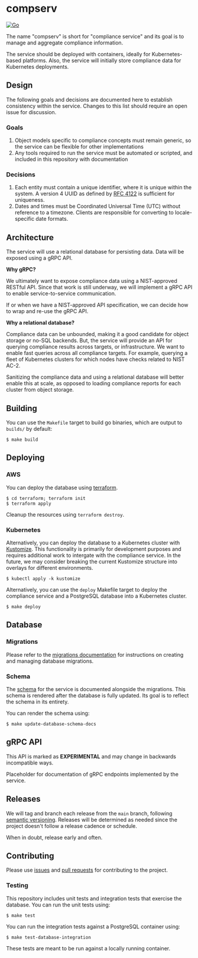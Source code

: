 # compserv

[![Go](https://github.com/rhmdnd/compserv/actions/workflows/go.yml/badge.svg)](https://github.com/rhmdnd/compserv/actions/workflows/go.yml)

The name "compserv" is short for "compliance service" and its goal is to manage
and aggregate compliance information.

The service should be deployed with containers, ideally for Kubernetes-based
platforms. Also, the service will initially store compliance data for
Kubernetes deployments.

## Design

The following goals and decisions are documented here to establish consistency
within the service. Changes to this list should require an open issue for
discussion.

### Goals

1. Object models specific to compliance concepts must remain generic, so the
   service can be flexible for other implementations
2. Any tools required to run the service must be automated or scripted, and
   included in this repository with documentation

### Decisions

1. Each entity must contain a unique identifier, where it is unique within the
   system. A version 4 UUID as defined by [RFC
   4122](https://datatracker.ietf.org/doc/html/rfc4122) is sufficient for uniqueness.
2. Dates and times must be Coordinated Universal Time (UTC) without reference
   to a timezone. Clients are responsible for converting to locale-specific
   date formats.

## Architecture

The service will use a relational database for persisting data. Data will be
exposed using a gRPC API.

**Why gRPC?**

We ultimately want to expose compliance data using a NIST-approved RESTful API.
Since that work is still underway, we will implement a gRPC API to enable
service-to-service communication.

If or when we have a NIST-approved API specification, we can decide how to wrap
and re-use the gRPC API.

**Why a relational database?**

Compliance data can be unbounded, making it a good candidate for object storage
or no-SQL backends. But, the service will provide an API for querying
compliance results across targets, or infrastructure. We want to enable fast
queries across all compliance targets. For example, querying a fleet of
Kubernetes clusters for which nodes have checks related to NIST AC-2.

Sanitizing the compliance data and using a relational database will better
enable this at scale, as opposed to loading compliance reports for each cluster
from object storage.

## Building

You can use the `Makefile` target to build go binaries, which are output to
`builds/` by default:

```console
$ make build
```

## Deploying

### AWS

You can deploy the database using [terraform](https://www.terraform.io/).

```console
$ cd terraform; terraform init
$ terraform apply
```

Cleanup the resources using `terraform destroy`.

### Kubernetes

Alternatively, you can deploy the database to a Kubernetes cluster with
[Kustomize](https://kubernetes.io/docs/tasks/manage-kubernetes-objects/kustomization).
This functionality is primarily for development purposes and requires
additional work to intergate with the compliance service. In the future, we may
consider breaking the current Kustomize structure into overlays for different
environments.

```console
$ kubectl apply -k kustomize
```

Alternatively, you can use the `deploy` Makefile target to deploy the
compliance service and a PostgreSQL database into a Kubernetes cluster.

```console
$ make deploy
```

## Database

### Migrations

Please refer to the [migrations documentation](./migrations/README.md) for
instructions on creating and managing database migrations.

### Schema

The [schema](./migrations/schema.sql) for the service is documented alongside
the migrations. This schema is rendered after the database is fully updated.
Its goal is to reflect the schema in its entirety.

You can render the schema using:

```console
$ make update-database-schema-docs
```

## gRPC API

This API is marked as **EXPERIMENTAL** and may change in backwards incompatible
ways.

Placeholder for documentation of gRPC endpoints implemented by the service.

## Releases

We will tag and branch each release from the `main` branch, following [semantic
versioning](https://semver.org/). Releases will be determined as needed since
the project doesn't follow a release cadence or schedule.

When in doubt, release early and often.

## Contributing

Please use [issues](https://github.com/rhmdnd/compserv/issues) and [pull
requests](https://github.com/rhmdnd/compserv/pulls) for contributing to the
project.

### Testing

This repository includes unit tests and integration tests that exercise the
database. You can run the unit tests using:

```console
$ make test
```

You can run the integration tests against a PostgreSQL container using:

```console
$ make test-database-integration
```

These tests are meant to be run against a locally running container.

